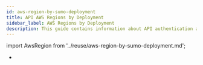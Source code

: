 ```yaml
---
id: aws-region-by-sumo-deployment
title: API AWS Regions by Deployment
sidebar_label: AWS Regions by Deployment
description: This guide contains information about API authentication and the Sumo Logic endpoints to use for your API client.
---
```


import AwsRegion from '../reuse/aws-region-by-sumo-deployment.md';

* <AWSRegion/>
